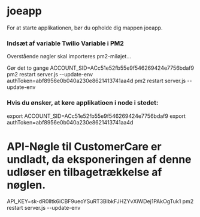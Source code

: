 # joeapp
For at starte applikationen, bør du opholde dig mappen joeapp. 

### Indsæt af variable Twilio Variable i PM2
Overstående nøgler skal importeres pm2-miløjet...

Gør det to gange
ACCOUNT_SID=ACc51e52fb55e9f546269424e7756bdaf9 pm2 restart server.js --update-env
authToken=abf8956e0b040a230e8621413741aa4d pm2 restart server.js --update-env

### Hvis du ønsker, at køre applikatioen i node i stedet:
export ACCOUNT_SID=ACc51e52fb55e9f546269424e7756bdaf9
export authToken=abf8956e0b040a230e8621413741aa4d


# API-Nøgle til CustomerCare er undladt, da eksponeringen af denne udløser en tilbagetrækkelse af nøglen. 
API_KEY=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 pm2 restart server.js --update-env

